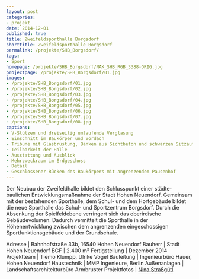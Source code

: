 ```yaml
---
layout: post
categories:
- projekt
date: 2014-12-01
published: true
title: Zweifeldsporthalle Borgsdorf
shorttitle: Zweifeldsporthalle Borgsdorf
permalink: /projekte/SHB_Borgsdorf/
tags: 
- Sport
homepage: /projekte/SHB_Borgsdorf/NAK_SHB_RGB_3388-ORIG.jpg
projectpage: /projekte/SHB_Borgsdorf/01.jpg
images:
- /projekte/SHB_Borgsdorf/01.jpg
- /projekte/SHB_Borgsdorf/02.jpg
- /projekte/SHB_Borgsdorf/03.jpg
- /projekte/SHB_Borgsdorf/04.jpg
- /projekte/SHB_Borgsdorf/05.jpg
- /projekte/SHB_Borgsdorf/06.jpg
- /projekte/SHB_Borgsdorf/07.jpg
- /projekte/SHB_Borgsdorf/08.jpg
captions:
- V-Stützen und dreiseitig umlaufende Verglasung
- Einschnitt im Baukörper und Vordach
- Tribüne mit Glasbrüstung, Bänken aus Sichtbeton und schwarzen Sitzauflagen aus Holz
- Teilbarkeit der Halle
- Ausstattung und Ausblick
- Mehrzweckraum im Erdgeschoss
- Detail
- Geschlossener Rücken des Baukörpers mit angrenzendem Pausenhof
---
```

Der Neubau der Zweifeldhalle bildet den Schlusspunkt einer städte­baulichen Entwicklungsmaßnahme der Stadt Hohen Neuendorf. Gemeinsam mit der bestehenden Sporthalle, dem Schul- und dem Hortgebäude bildet die neue Sporthalle das Schul- und Sportzentrum Borgsdorf. Durch die Absenkung der Spielfeldebene verringert sich das oberirdische Gebäudevolumen. Dadurch vermittelt die Sporthalle in der Höhenentwicklung zwischen dem angrenzenden eingeschossigen Sportfunktionsgebäude und der Grundschule.

Adresse			|	Bahnhofstraße 33b, 16540 Hohen Neuendorf 
Bauherr			|	Stadt Hohen Neuendorf
BGF				|	2.400 m²
Fertigstellung	|	Dezember 2014
Projektteam	|	Tiemo Klumpp, Ulrike Vogel
Bauleitung		|	Ingenieurbüro Hauer, Hohen Neuendorf
Haustechnik	|	MMP Ingenieure, Berlin
Außenanlagen	|	Landschaftsarchitekturbüro Armbruster
Projektfotos	|	[Nina Straßgütl](http://www.ninastrg.de/)